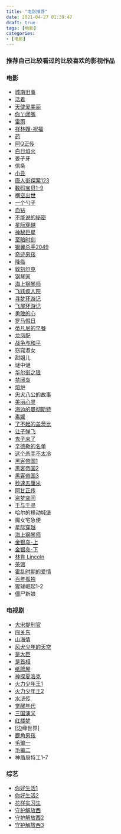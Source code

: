 ```yaml
---
title: "电影推荐"
date: 2021-04-27 01:39:47
draft: true
tags: [电影]
categories:
- [电影]
---
```

### 推荐自己比较看过的比较喜欢的影视作品

### 电影
- [城南旧事](https://www.bilibili.com/bangumi/play/ss33314/)
- [活着](https://www.bilibili.com/video/BV1HE41177c1)
- [天使爱美丽](https://www.bilibili.com/video/BV1Hs411g7mE)
- [你丫闭嘴](https://www.bilibili.com/bangumi/play/ss25393/)
- [雷雨](https://www.bilibili.com/bangumi/play/ss33315/)
- [祥林嫂-祝福](https://www.bilibili.com/bangumi/play/ss32515/)
- [药](https://www.bilibili.com/video/BV11t411v7sz)
- [阿Q正传](https://www.bilibili.com/bangumi/play/ss33324/)
- [白日焰火](https://www.bilibili.com/bangumi/play/ss10080/)
- 姜子牙
- 信条
- [小丑](https://www.bilibili.com/video/BV18J41117Nu)
- [唐人街探案123]()
- [数码宝贝1-9](https://www.bilibili.com/video/BV1cf4y1v7fE)
- [横空出世](https://www.bilibili.com/video/BV1EW411u7j5)
- [一个勺子](https://www.bilibili.com/bangumi/play/ss11907/)
- [血钻](https://www.bilibili.com/video/BV1V4411t7GK)
- [不能说的秘密](https://www.bilibili.com/video/BV1xb411278E)
- [星际穿越](https://www.bilibili.com/video/BV1pt411e7gj)
- [神秘巨星](https://www.bilibili.com/video/BV11W411L7u1)
- [至暗时刻](https://www.bilibili.com/video/BV1AW411T7TC)
- [银翼杀手2049](https://www.bilibili.com/video/BV1qW41137nk)
- [奇迹男孩](https://www.bilibili.com/video/BV1Tp411R7EG)
- [降临](https://www.bilibili.com/video/BV1ZW411w7Jr)
- [敦刻尔克](https://www.bilibili.com/video/BV1tW411A7Ea)
- [钢琴家](https://www.bilibili.com/video/BV1hW411s7P4)
- [海上钢琴师](https://www.bilibili.com/video/BV1Pt411Y7YK)
- [飞跃疯人院](https://www.bilibili.com/video/BV1pW411n75Y)
- [寻梦环游记](https://www.bilibili.com/video/BV1pW411e7oF)
- [飞屋环游记](https://www.bilibili.com/video/BV1nX4y1K7Jc)
- [勇敢的心](https://www.bilibili.com/video/BV1VW411q7mF)
- [罗马假日](https://www.bilibili.com/bangumi/play/ss27504/)
- [蒂凡尼的早餐](https://www.bilibili.com/bangumi/play/ss25537/)
- [龙凤配](https://www.bilibili.com/bangumi/play/ss26891/)
- [战争与和平](https://www.bilibili.com/bangumi/play/ss26901/)
- 窈窕淑女
- 甜姐儿
- 谜中谜
- [华尔街之狼](https://www.bilibili.com/video/BV1cx411q7F6)
- [禁闭岛](https://www.bilibili.com/video/BV1zx411879p)
- [熔炉](https://www.bilibili.com/video/BV18x411v7Q8)
- [忠犬八公的故事](https://www.bilibili.com/video/BV19K4y1N7uZ)
- [美丽心灵](https://www.bilibili.com/bangumi/play/ss26175/)
- [海边的曼彻斯特](https://www.bilibili.com/video/BV1nx411r7SZ)
- [素媛](https://www.bilibili.com/video/BV1ns411h7a5)
- [了不起的盖茨比](https://www.bilibili.com/bangumi/play/ss32432/)
- [让子弹飞](https://www.bilibili.com/bangumi/play/ss12548)
- [鬼子来了](https://www.bilibili.com/video/BV1ps411x7UY)
- [辛德勒的名单](https://www.bilibili.com/video/BV1ks411C7uF)
- [这个杀手不太冷](https://www.bilibili.com/video/BV14s411C7Dk)
- [黑客帝国1](https://www.bilibili.com/bangumi/play/ss28888/)
- [黑客帝国2](https://www.bilibili.com/bangumi/play/ss28966)
- [黑客帝国3](https://www.bilibili.com/bangumi/play/ss28967)
- [秒速五厘米](https://www.bilibili.com/bangumi/play/ss2688/)
- [阿甘正传](https://www.bilibili.com/bangumi/play/ss25568)
- [盗梦空间](https://www.bilibili.com/bangumi/play/ss28586/)
- [千与千寻](https://www.bilibili.com/video/BV1xs411y7bs)
- 哈尔的移动城堡
- 魔女宅急便
- [星际穿越](https://www.bilibili.com/bangumi/play/ss28585/)
- [海上钢琴师](https://www.bilibili.com/video/BV1Rs411e7Zs)
- [金银岛-上](https://www.bilibili.com/bangumi/play/ep247218)
- [金银岛-下](https://www.bilibili.com/bangumi/play/ep247219)
- [林肯 Lincoln](https://movie.douban.com/subject/1889242/)
- [茶馆](https://www.bilibili.com/video/BV1xY4y147J5)
- [霍乱时期的爱情](https://www.bilibili.com/video/BV1uT4y1i74j)
- [百年孤独](https://www.bilibili.com/video/BV1c3411m7k5/)
- 猩球崛起1-2
- 僵尸新娘

### 电视剧
- [大宋提刑官](https://www.bilibili.com/video/BV12s411x79z)
- [闯关东](https://www.bilibili.com/video/BV1hK4y1N7E2)
- [山海情](https://www.bilibili.com/video/BV1zo4y1R71Y)
- [风犬少年的天空](https://www.bilibili.com/bangumi/play/ss33981/)
- [是大臣](https://www.bilibili.com/video/BV1gA411M7RN)
- [是首相](https://www.bilibili.com/video/BV1Fa411c7Vh)
- [纸牌屋](https://www.bilibili.com/video/BV1QJ411a76B)
- [神探夏洛克](https://www.bilibili.com/video/BV1fe411x7ZG)
- [火力少年王1](https://www.bilibili.com/bangumi/play/ep265262)
- [火力少年王2](https://www.bilibili.com/video/BV1Tt411f7k4)
- [水浒传](https://www.bilibili.com/bangumi/play/ss33625/)
- [觉醒年代](https://tv.cctv.com/2021/02/02/VIDAJNNHiuXByYkLTOs0zo2k210202.shtml)
- [三国演义](https://www.bilibili.com/video/BV1hx411e7KP)
- [红楼梦](https://www.bilibili.com/video/BV1CC4y1a7ee)
- [边缘世界]
- [鹿角男孩](https://www.bilibili.com/video/BV1pq4y167xe)
- [毛骗一](https://www.bilibili.com/video/BV1TR4y1A7E8/)
- [毛骗二](https://www.bilibili.com/video/BV1BZ4y147X9)
- 神盾局特工1-7

  


### 综艺
- [你好生活1](https://www.bilibili.com/bangumi/play/ss30759/)
- [你好生活2](https://www.bilibili.com/bangumi/play/ss36135/)
- [花样实习生](https://www.bilibili.com/bangumi/play/ss33670/)
- [守护解放西](https://www.bilibili.com/bangumi/play/ss28277)
- [守护解放西2](https://www.bilibili.com/bangumi/play/ss34733)
- [守护解放西3](https://www.bilibili.com/bangumi/play/ss40509)



